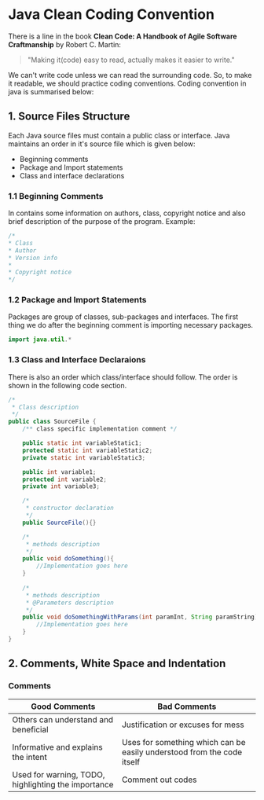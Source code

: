 # Java Clean Coding Convention
There is a line in the book **Clean Code: A Handbook of Agile Software Craftmanship** by Robert C. Martin:
> "Making it(code) easy to read, actually makes it easier to write."

We can't write code unless we can read the surrounding code. So, to make it readable, we should practice coding conventions. Coding convention in java is summarised below:

## 1. Source Files Structure
Each Java source files must contain a public class or interface. Java maintains an order in it's source file which is given below:
- Beginning comments
- Package and Import statements
- Class and interface declarations
### 1.1 Beginning Comments
In contains some information on authors, class, copyright notice and also brief description of the purpose of the program.
  Example:
  ```java
  /*
 * Class
 * Author
 * Version info
 * 
 * Copyright notice
 */
  ```
### 1.2 Package and Import Statements
Packages are group of classes, sub-packages and interfaces. The first thing we do after the beginning comment is importing necessary packages.
```java
import java.util.*
```
### 1.3 Class and Interface Declaraions
There is also an order which class/interface should follow. The order is shown in the following code section.
```java
/*
 * Class description
 */
public class SourceFile {
    /** class specific implementation comment */

    public static int variableStatic1;
    protected static int variableStatic2;
    private static int variableStatic3;

    public int variable1;
    protected int variable2;
    private int variable3;

    /*
     * constructor declaration
     */
    public SourceFile(){}

    /*
     * methods description
     */
    public void doSomething(){
        //Implementation goes here
    }
    
    /*
     * methods description
     * @Parameters description
     */
    public void doSomethingWithParams(int paramInt, String paramString){
        //Implementation goes here
    }
}
```

## 2. Comments, White Space and Indentation
### Comments
| Good Comments             | Bad Comments                                 |
| ------------------------- | -------------------------------------------- |
| Others can understand and beneficial     | Justification or excuses for mess     |
| Informative and explains the intent      | Uses for something which can be easily understood from the code itself   |
| Used for warning, TODO, highlighting the importance  |  Comment out codes  |
  


